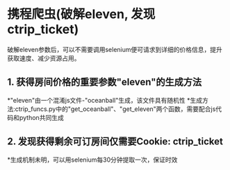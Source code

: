 # 携程爬虫(破解eleven, 发现ctrip_ticket)
破解eleven参数后，可以不需要调用selenium便可请求到详细的价格信息，提升获取速度、减少资源占用。
## 1. 获得房间价格的重要参数"eleven"的生成方法
*"eleven"由一个混淆js文件-"oceanball"生成，该文件具有随机性
*生成方法:ctrip_funcs.py中的"get_oceanball"、"get_eleven"两个函数，需要配合js代码和python共同生成
## 2. 发现获得剩余可订房间仅需要Cookie: ctrip_ticket
*生成机制未明，可以用selenium每30分钟提取一次，保证时效

